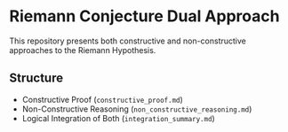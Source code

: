 # Riemann Conjecture Dual Approach

This repository presents both constructive and non-constructive approaches to the Riemann Hypothesis.

## Structure
- Constructive Proof (`constructive_proof.md`)
- Non-Constructive Reasoning (`non_constructive_reasoning.md`)
- Logical Integration of Both (`integration_summary.md`)
